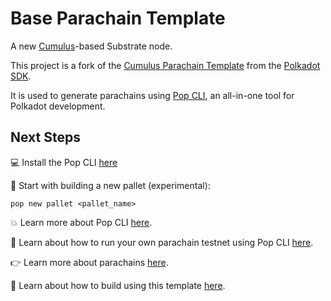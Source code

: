 # Base Parachain Template

A new [Cumulus](https://github.com/paritytech/polkadot-sdk/tree/master/cumulus)-based Substrate node. 

This project is a fork of the
[Cumulus Parachain Template](https://github.com/paritytech/polkadot-sdk/tree/master/templates/parachain) from the [Polkadot SDK](https://github.com/paritytech/polkadot-sdk). 

It is used to generate parachains using [Pop CLI](https://github.com/r0gue-io/pop-cli), an all-in-one tool for Polkadot development.

## Next Steps

💻 Install the Pop CLI [here](https://learn.onpop.io/v/cli/installing-pop-cli)

👷 Start with building a new pallet (experimental):
```
pop new pallet <pallet_name>
```

💥 Learn more about Pop CLI [here](https://learn.onpop.io/v/cli).

🚀 Learn about how to run your own parachain testnet using Pop CLI [here](https://learn.onpop.io/v/appchains/guides/running-your-parachain).

👉 Learn more about parachains [here](https://wiki.polkadot.network/docs/learn-parachains).

🧙 Learn about how to build using this template [here](https://subdaily.io/dev/learn-to-build-substrate-pallets-from-scratch-dissecting-the-frame-pallet/).
